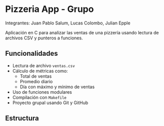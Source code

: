 # Pizzeria App - Grupo 

Integrantes: Juan Pablo Salum, Lucas Colombo, Julian Epple

Aplicación en C para analizar las ventas de una pizzería usando lectura de archivos CSV y punteros a funciones.

## Funcionalidades

- Lectura de archivo `ventas.csv`
- Cálculo de métricas como:
  - Total de ventas
  - Promedio diario
  - Día con máximo y mínimo de ventas
- Uso de funciones modulares
- Compilación con `Makefile`
- Proyecto grupal usando Git y GitHub

## Estructura

